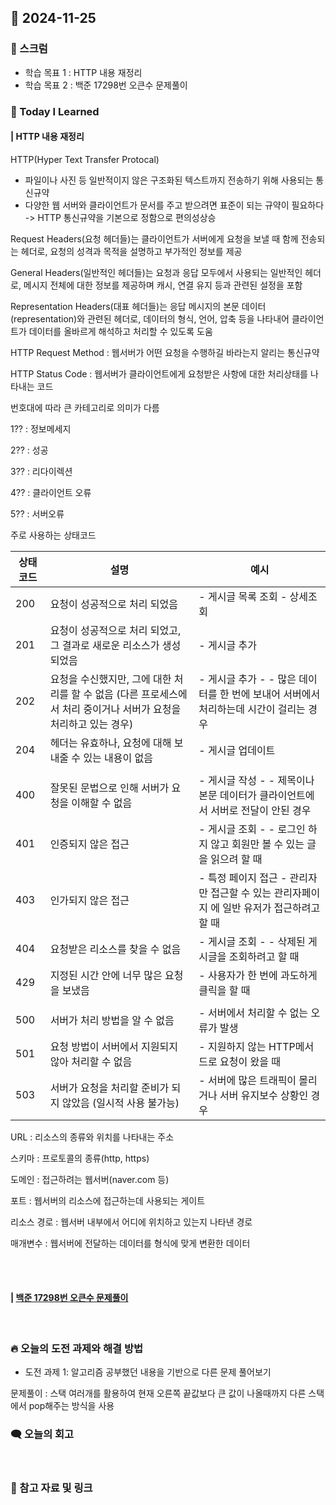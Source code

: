## 📆 2024-11-25

### 🔔 스크럼

- 학습 목표 1 : HTTP 내용 재정리
- 학습 목표 2 : 백준 17298번 오큰수 문제풀이
  <br/>


### 🚀 Today I Learned

#### | HTTP 내용 재정리

HTTP(Hyper Text Transfer Protocal)

- 파일이나 사진 등 일반적이지 않은 구조화된 텍스트까지 전송하기 위해 사용되는 통신규약
- 다양한 웹 서버와 클라이언트가 문서를 주고 받으려면 표준이 되는 규약이 필요하다 -> HTTP 통신규약을 기본으로 정함으로 편의성상승

Request Headers(요청 헤더들)는 클라이언트가 서버에게 요청을 보낼 때 함께 전송되는 헤더로, 요청의 성격과 목적을 설명하고 부가적인 정보를 제공

General Headers(일반적인 헤더들)는 요청과 응답 모두에서 사용되는 일반적인 헤더로, 메시지 전체에 대한 정보를 제공하며 캐시, 연결 유지 등과 관련된 설정을 포함

Representation Headers(대표 헤더들)는 응답 메시지의 본문 데이터(representation)와 관련된 헤더로, 데이터의 형식, 언어, 압축 등을 나타내어 클라이언트가 데이터를 올바르게 해석하고 처리할 수 있도록 도움

HTTP Request Method : 웹서버가 어떤 요청을 수행하길 바라는지 알리는 통신규약

HTTP Status Code : 웹서버가 클라이언트에게 요청받은 사항에 대한 처리상태를 나타내는 코드

번호대에 따라 큰 카테고리로 의미가 다름

1?? : 정보메세지

2?? : 성공 

3?? : 리다이렉션

4?? : 클라이언트 오류

5?? : 서버오류

주로 사용하는 상태코드

| 상태 코드 | 설명 | 예시 |
| --- | --- | --- |
| 200 | 요청이 성공적으로 처리 되었음 | - 게시글 목록 조회 - 상세조회 |
| 201 | 요청이 성공적으로 처리 되었고, 그 결과로 새로운 리소스가 생성되었음 | - 게시글 추가 |
| 202 | 요청을 수신했지만, 그에 대한 처리를 할 수 없음  (다른 프로세스에서 처리 중이거나 서버가 요청을 처리하고 있는 경우) | - 게시글 추가 - - 많은 데이터를 한 번에 보내어 서버에서 처리하는데 시간이 걸리는 경우 |
| 204 | 헤더는 유효하나, 요청에 대해 보내줄 수 있는 내용이 없음 | - 게시글 업데이트 |
|  |  |  |
| 400 | 잘못된 문법으로 인해 서버가 요청을 이해할 수 없음 | - 게시글 작성 - - 제목이나 본문 데이터가 클라이언트에서 서버로 전달이 안된 경우 |
| 401 | 인증되지 않은 접근 | - 게시글 조회 - - 로그인 하지 않고 회원만 볼 수 있는 글을 읽으려 할 때 |
| 403 | 인가되지 않은 접근 | - 특정 페이지 접근 - 관리자만 접근할 수 있는 관리자페이지 에 일반 유저가 접근하려고 할 때 |
| 404 | 요청받은 리소스를 찾을 수 없음 | - 게시글 조회 - - 삭제된 게시글을 조회하려고 할 때 |
| 429 | 지정된 시간 안에 너무 많은 요청을 보냈음 | - 사용자가 한 번에 과도하게 클릭을 할 때 |
|  |  |  |
| 500 | 서버가 처리 방법을 알 수 없음 | - 서버에서 처리할 수 없는 오류가 발생 |
| 501 | 요청 방법이 서버에서 지원되지 않아 처리할 수 없음 | - 지원하지 않는 HTTP메서드로 요청이 왔을 때 |
| 503 | 서버가 요청을 처리할 준비가 되지 않았음 (일시적 사용 불가능) | - 서버에 많은 트래픽이 몰리거나 서버 유지보수 상황인 경우 |

URL : 리소스의 종류와 위치를 나타내는 주소

스키마 : 프로토콜의 종류(http, https)

도메인 : 접근하려는 웹서버(naver.com 등)

포트 : 웹서버의 리소스에 접근하는데 사용되는 게이트

리소스 경로 : 웹서버 내부에서 어디에 위치하고 있는지 나타낸 경로

매개변수 : 웹서버에 전달하는 데이터를 형식에 맞게 변환한 데이터

<br/>
<br/>


#### | [백준 17298번 오큰수 문제풀이](https://github.com/availrum/newb/blob/main/rightbignum.cpp)

<br/>

### 🔥 오늘의 도전 과제와 해결 방법

- 도전 과제 1: 알고리즘 공부했던 내용을 기반으로 다른 문제 풀어보기
  <br/>

문제풀이 : 스택 여러개를 활용하여 현재 오른쪽 끝값보다 큰 값이 나올때까지 다른 스택에서 pop해주는 방식을 사용


### 🗨️ 오늘의 회고

<!--
- 오늘의 학습 경험에 대한 자유로운 생각이나 느낀 점을 기록합니다.
- 성공적인 점, 개선해야 할 점, 새롭게 시도하고 싶은 방법 등을 포함할 수 있습니다.-->

  <br/>


### 📰 참고 자료 및 링크
